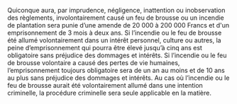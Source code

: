 Quiconque aura, par imprudence, négligence, inattention ou inobservation des règlements, involontairement causé un feu de brousse ou un incendie de plantation sera punie d’une amende de 20 000 à 200 000 Francs et d'un emprisonnement de 3 mois à deux ans.
Si l’incendie ou le feu de brousse été allumé volontairement dans un intérêt personnel, culture ou autres, la peine d’emprisonnement qui pourra être élevé jusqu’à cinq ans est obligatoire sans préjudice des dommages et intérêts.
Si l’incendie ou le feu de brousse volontaire a causé des pertes de vie humaines, l’emprisonnement toujours obligatoire sera de un an au moins et de 10 ans au plus sans préjudice des dommages et intérêts.
Au cas où l’incendie ou le feu de brousse aurait été volontairement allumé dans une intention criminelle, la procédure criminelle sera seule applicable en la matière.